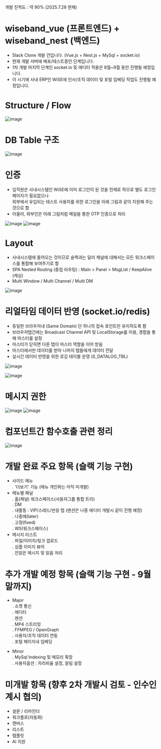 개발 진척도 : 약 90% (2025.7.28 현재)


# wiseband_vue (프론트엔드) + wiseband_nest (백엔드)

- Slack Clone 개발 건입니다. (Vue.js + Nest.js + MySql + socket.io)
- 현재 개발 서버에 배포/테스트중인 단계입니다.
- 1차 개발 마지막 단계인 socket.io 및 에디터 적용은 8월~9월 동안 진행될 예정입니다.
- 이 시기에 사내 ERP인 WiSE에 인사/조직 데이터 및 포털 임베딩 작업도 진행될 예정입니다.


# Structure / Flow

![image](https://github.com/hushsbay/wiseband_vue/blob/master/PT_01_structure_flow.png)


# DB Table 구조

![image](https://github.com/hushsbay/wiseband_vue/blob/master/PT_02_db_table.png)


# 인증

- 임직원은 사내시스템인 WiSE에 이미 로그인이 된 것을 전제로 하므로 별도 로그인 페이지가 필요없으나<br>
  외부에서 유입되는 테스트 사용자를 위한 로그인을 아래 그림과 같이 지원해 주는 것으로 함
- 아울러, 외부인은 아래 그림처럼 메일을 통한 OTP 인증으로 처리

![image](https://github.com/hushsbay/wiseband_vue/blob/master/PT_03_authentication.png)
![image](https://github.com/hushsbay/wiseband_vue/blob/master/PT_04_auth_membership.png)


# Layout

- 사내시스템에 들어오는 것이므로 슬랙과는 달리 채널에 대해서는 모든 워크스페이스를 통합해 보여주기로 함
- SPA Nested Routing (중첩 라우팅) : Main > Panel > MsgList / KeepAlive (캐싱)
- Multi Window / Multi Channel / Multi DM

![image](https://github.com/hushsbay/wiseband_vue/blob/master/PT_05_layout.png)


# 리얼타임 데이터 반영 (socket.io/redis)

- 동일한 브라우저내 (Same Domain) 단 하나의 접속 포인트만 유지하도록 함
- 브라우저탭간에는 Broadcast Channel API 및 LocalStorage를 이용, 경합을 통해 마스터를 설정
- 마스터가 닫히면 다른 탭이 마스터 역할을 이어 받음
- 마스터에서만 데이터를 받아 나머지 탭들에게 데이터 전달
- 실시간 데이터 반영을 위한 로깅 테이블 운영 (S_DATALOG_TBL)

![image](https://github.com/hushsbay/wiseband_vue/blob/master/PT_06_realtime.png)
    
![image](https://github.com/hushsbay/wiseband_vue/blob/master/PT_07_logdata.png)    


# 메시지 권한

![image](https://github.com/hushsbay/wiseband_vue/blob/master/PT_08_acl.png)
![image](https://github.com/hushsbay/wiseband_vue/blob/master/PT_09_acl.png)


# 컴포넌트간 함수호출 관련 정리

![image](https://github.com/hushsbay/wiseband_vue/blob/master/PT_10_컴포넌트간_호출함수명_정리.png)


# 개발 완료 주요 항목 (슬랙 기능 구현)

- 사이드 메뉴<br>
    . '더보기' 기능 (메뉴 개인화는 아직 미개발)<br>
- 메뉴별 패널<br>
    . 홈(채널) 워크스페이스(사용자그룹 통합 트리)<br>
    . DM<br>
    . 내활동 : VIP/스레드/반응 탭 (맨션은 나중 에디터 개발시 같이 진행 예정)<br>
    . 나중에(later)<br>
    . 고정(fixed)<br>
    . WS(워크스페이스)<br>
- 메시지 리스트<br>
    . 파일/이미지/링크 업로드<br>
    . 심플 이미지 뷰어<br>
    . 안읽은 메시지 및 읽음 처리<br>


# 추가 개발 예정 항목 (슬랙 기능 구현 - 9월말까지)

- Major<br>
    . 소켓 통신<br>
    . 에디터<br>
    . 멘션<br>
    . MP4 스트리밍<br>
    . FFMPEG / OpenGraph<br>
    . 사용자/조직 데이터 연동<br>
    . 포털 페이지내 임베딩<br>

- Minor<br>
    . MySql Indexing 및 메모리 확장<br>
    . 사용자옵션 : 자리비움 설정, 알림 설정<br>


# 미개발 항목 (향후 2차 개발시 검토 - 인수인계시 협의)

- 설문 / 리마인더<br>
- 워크플로(자동화)<br>
- 캔버스<br>
- 리스트<br>
- 템플릿<br>
- AI 지원<br>
